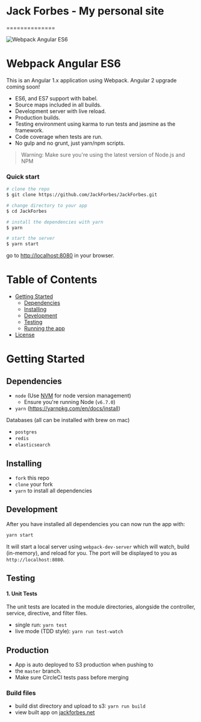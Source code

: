 # Jack Forbes - My personal site
==============

![Webpack Angular ES6](http://geniuscarrier.me/images/webpack-angular-es6.png)
# Webpack Angular ES6

This is an Angular 1.x application using Webpack. Angular 2 upgrade coming soon!

* ES6, and ES7 support with babel.
* Source maps included in all builds.
* Development server with live reload.
* Production builds.
* Testing environment using karma to run tests and jasmine as the framework.
* Code coverage when tests are run.
* No gulp and no grunt, just yarn/npm scripts.

>Warning: Make sure you're using the latest version of Node.js and NPM

### Quick start

```bash
# clone the repo
$ git clone https://github.com/JackForbes/JackForbes.git

# change directory to your app
$ cd JackForbes

# install the dependencies with yarn
$ yarn

# start the server
$ yarn start
```

go to [http://localhost:8080](http://localhost:8080) in your browser.

# Table of Contents

* [Getting Started](#getting-started)
    * [Dependencies](#dependencies)
    * [Installing](#installing)
    * [Development](#development)
    * [Testing](#testing)
    * [Running the app](#production)
* [License](#license)

# Getting Started

## Dependencies

* `node` (Use [NVM](https://github.com/creationix/nvm) for node version management)
  * Ensure you're running Node (`v6.7.0`)
* `yarn` (https://yarnpkg.com/en/docs/install)

Databases (all can be installed with brew on mac)
* `postgres`
* `redis`
* `elasticsearch`

## Installing

* `fork` this repo
* `clone` your fork
* `yarn` to install all dependencies

## Development

After you have installed all dependencies you can now run the app with:
```bash
yarn start
```

It will start a local server using `webpack-dev-server` which will watch, build (in-memory), and reload for you. The port will be displayed to you as `http://localhost:8080`.

## Testing

#### 1. Unit Tests

The unit tests are located in the module directories, alongside the controller, service, directive, and filter files.

* single run: `yarn test`
* live mode (TDD style): `yarn run test-watch`

## Production

* App is auto deployed to S3 production when pushing to
* the `master` branch.
* Make sure CircleCI tests pass before merging

### Build files

* build dist directory and upload to s3: `yarn run build`
* view built app on [jackforbes.net](https://jackforbes.net)
